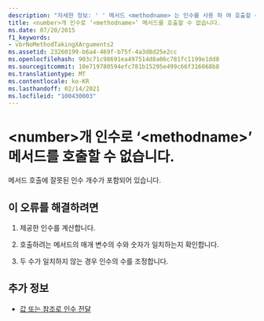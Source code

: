 ```yaml
---
description: "자세한 정보: ' ' 메서드 <methodname> 는 인수를 사용 하 여 호출할 수 없습니다. <number>"
title: <number>개 인수로 ‘<methodname>’ 메서드를 호출할 수 없습니다.
ms.date: 07/20/2015
f1_keywords:
- vbrNoMethodTakingXArguments2
ms.assetid: 23260199-b6a4-469f-b75f-4a3d8d25e2cc
ms.openlocfilehash: 903c71c98691ea497514d8a06c781fc1199e1dd8
ms.sourcegitcommit: 10e719780594efc781b15295e499c66f316068b8
ms.translationtype: MT
ms.contentlocale: ko-KR
ms.lasthandoff: 02/14/2021
ms.locfileid: "100430003"
---
```

# <a name="method-methodname-cannot-be-called-with-number-arguments"></a>\<number>개 인수로 ‘\<methodname>’ 메서드를 호출할 수 없습니다.

메서드 호출에 잘못된 인수 개수가 포함되어 있습니다.  
  
## <a name="to-correct-this-error"></a>이 오류를 해결하려면  
  
1. 제공한 인수를 계산합니다.  
  
2. 호출하려는 메서드의 매개 변수의 수와 숫자가 일치하는지 확인합니다.  
  
3. 두 수가 일치하지 않는 경우 인수의 수를 조정합니다.  
  
## <a name="see-also"></a>추가 정보

- [값 또는 참조로 인수 전달](../programming-guide/language-features/procedures/passing-arguments-by-value-and-by-reference.md)
